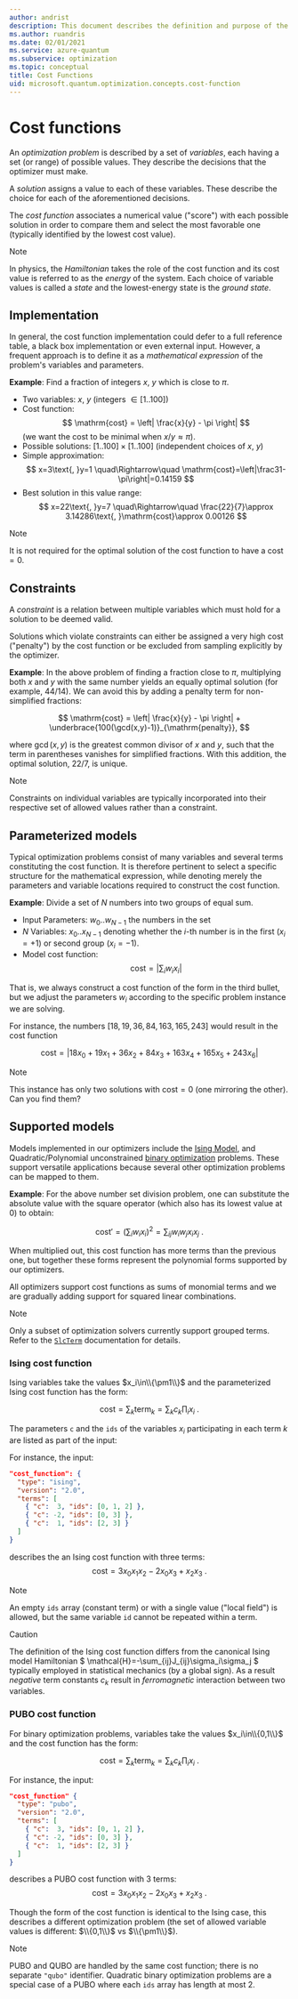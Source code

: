 ```yaml
---
author: andrist
description: This document describes the definition and purpose of the cost function for optimization problems.
ms.author: ruandris
ms.date: 02/01/2021
ms.service: azure-quantum
ms.subservice: optimization
ms.topic: conceptual
title: Cost Functions
uid: microsoft.quantum.optimization.concepts.cost-function
---
```


# Cost functions

An *optimization problem* is described by a set of *variables*, each having a set
(or range) of possible values. They describe the decisions that the optimizer
must make.

A *solution* assigns a value to each of these variables. These describe the choice
for each of the aforementioned decisions.

The *cost function* associates a numerical value ("score") with each possible
solution in order to compare them and select the most favorable one (typically
identified by the lowest cost value).

> [!NOTE]
> In physics, the *Hamiltonian* takes the role of the cost function and its
> cost value is referred to as the *energy* of the system. Each choice of
> variable values is called a *state* and the lowest-energy state is the
> *ground state*.

## Implementation

In general, the cost function implementation could defer to a full reference
table, a black box implementation or even external input. However, a
frequent approach is to define it as a *mathematical expression* of the
problem's variables and parameters.

**Example**: Find a fraction of integers $x$, $y$ which is close to $\pi$.

*   Two variables: $x$, $y$ (integers $\in [1..100]$)
*   Cost function: 
    $$ \mathrm{cost} = \left| \frac{x}{y} - \pi \right| $$
    (we want the cost to be minimal when $x/y \approx \pi$).
*   Possible solutions: $[1..100] \times [1..100]$ (independent choices of $x$,
    $y$)
*   Simple approximation:
    $$ x=3\text{, }y=1 \quad\Rightarrow\quad \mathrm{cost}=\left|\frac31-\pi\right|=0.14159 $$
*   Best solution in this value range:
    $$ x=22\text{, }y=7 \quad\Rightarrow\quad \frac{22}{7}\approx 3.14286\text{, }\mathrm{cost}\approx 0.00126 $$

> [!NOTE]
> It is not required for the optimal solution of the cost function to have a
> $\mathrm{cost}=0$.

## Constraints

A *constraint* is a relation between multiple variables which must hold for a
solution to be deemed valid.

Solutions which violate constraints can either be assigned a very high cost
("penalty") by the cost function or be excluded from sampling explicitly by
the optimizer.

**Example**: In the above problem of finding a fraction close to $\pi$, multiplying
both $x$ and $y$ with the same number yields an equally optimal solution (for example, $44/14$).
We can avoid this by adding a penalty term for non-simplified fractions:

$$ \mathrm{cost} = \left| \frac{x}{y} - \pi \right| + \underbrace{100(\gcd(x,y)-1)}_{\mathrm{penalty}}, $$

where $\gcd(x,y)$ is the greatest common divisor of $x$ and $y$, such that
the term in parentheses vanishes for simplified fractions. With this addition,
the optimal solution, $22/7$, is unique.

> [!NOTE]
> Constraints on individual variables are typically incorporated into their
> respective set of allowed values rather than a constraint.

## Parameterized models

Typical optimization problems consist of many variables and several terms
constituting the cost function. It is therefore pertinent to select a
specific structure for the mathematical expression, while denoting merely
the parameters and variable locations required to construct the cost
function.

**Example**: Divide a set of $N$ numbers into two groups of equal sum.

*   Input Parameters: $w_0..w_{N-1}$ the numbers in the set
*   $N$ Variables: $x_0..x_{N-1}$ denoting whether the $i$-th number is in the
    first ($x_i=+1$) or second group ($x_i=-1$).
*   Model cost function:
    $$ \mathrm{cost} = \left| \sum_i w_i x_i \right| $$

That is, we always construct a cost function of the form in the third bullet,
but we adjust the parameters $w_i$ according to the specific problem instance
we are solving.

For instance, the numbers $[18, 19, 36, 84, 163, 165, 243]$ would result in
the cost function

$$ \mathrm{cost} = \left| 18x_0 + 19x_1 + 36x_2 + 84x_3 + 163x_4 + 165x_5 + 243x_6 \right|$$

> [!NOTE]
> This instance has only two solutions with $\mathrm{cost}=0$ (one mirroring
> the other). Can you find them?

## Supported models

Models implemented in our optimizers include the
[Ising Model](xref:microsoft.quantum.optimization.concepts.ising-model),
and Quadratic/Polynomial unconstrained
[binary optimization](xref:microsoft.quantum.optimization.concepts.binary-optimization)
problems. These support versatile applications because several other
optimization problems can be mapped to them.

**Example**: For the above number set division problem, one can substitute the
absolute value with the square operator (which also has its lowest value at 0)
to obtain:

$$ \mathrm{cost}' = \left(\sum_i w_ix_i\right)^2 = \sum_{ij} w_iw_jx_ix_j\text{ .} $$

When multiplied out, this cost function has more terms than the previous one,
but together these forms represent the polynomial forms supported by our optimizers. 

All optimizers support cost functions as sums of monomial terms and 
we are gradually adding support for squared linear combinations.

> [!NOTE]
> Only a subset of optimization solvers currently support grouped terms.
> Refer to the [`SlcTerm`](xref:microsoft.quantum.optimization.slc-term) documentation for details.

### Ising cost function

Ising variables take the values $x_i\in\\{\pm1\\}$ and the parameterized Ising
cost function has the form:

$$ \mathrm{cost} = \sum_k \mathrm{term}_k = \sum_k c_k\prod_i x_i\text{ .} $$

The parameters `c` and the `ids` of the variables $x_i$ participating in each
term $k$ are listed as part of the input:

For instance, the input:
```json
"cost_function": {
  "type": "ising",
  "version": "2.0",
  "terms": [
    { "c":  3, "ids": [0, 1, 2] },
    { "c": -2, "ids": [0, 3] },
    { "c":  1, "ids": [2, 3] }
  ]
}
```
describes the an Ising cost function with three terms:
$$ \mathrm{cost} = 3x_0x_1x_2 -2x_0x_3 + x_2x_3\text{ .} $$

> [!NOTE]
> An empty `ids` array (constant term) or with a single value ("local field")
> is allowed, but the same variable `id` cannot be repeated within a term.

> [!CAUTION]
> The definition of the Ising cost function differs from the canonical Ising
> model Hamiltonian $ \mathcal{H}=-\sum_{ij}J_{ij}\sigma_i\sigma_j $
> typically employed in statistical mechanics (by a global sign). As a result
> *negative* term constants $c_k$ result in *ferromagnetic* interaction between
> two variables.

### PUBO cost function

For binary optimization problems, variables take the values $x_i\in\\{0,1\\}$ and the cost function has the form:

$$ \mathrm{cost} = \sum_k \mathrm{term}_k = \sum_k c_k\prod_i x_i\text{ .} $$

For instance, the input:

```json
"cost_function" {
  "type": "pubo",
  "version": "2.0",
  "terms": [
    { "c":  3, "ids": [0, 1, 2] },
    { "c": -2, "ids": [0, 3] },
    { "c":  1, "ids": [2, 3] }
  ]
}
```

describes a PUBO cost function with 3 terms:
$$ \mathrm{cost} = 3x_0x_1x_2 -2x_0x_3 + x_2x_3\text{ .} $$

Though the form of the cost function is identical to the Ising case, this
describes a different optimization problem (the set of allowed variable
values is different: $\\{0,1\\}$ vs $\\{\pm1\\}$).

> [!NOTE]
> PUBO and QUBO are handled by the same cost function; there is no separate
> `"qubo"` identifier. Quadratic binary optimization problems are a special
> case of a PUBO where each `ids` array has length at most 2.
